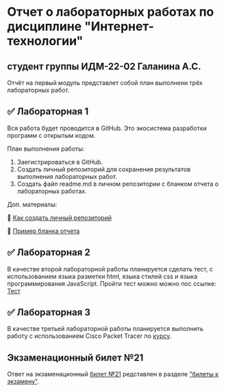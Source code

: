 
# Отчет о лабораторных работах по дисциплине "Интернет-технологии"
## студент группы ИДМ-22-02 Галанина А.С.

Отчёт на первый модуль представлет собой план выполнени трёх лабораторных работ.

## ✅ Лабораторная 1

Вся работа будет проводится в GitHub. Это экосистема разработки программ с открытым кодом.

План выполнения работы:
1. Заегистрироваться в GitHub.
2. Создать личный репозиторий для сохранения результатов выполнения лабораторных работ.
3. Создать файл readme.md в личном репозитории с бланком отчета о лабораторных работах.

Доп. материалы:

📍 [Как создать личный репозиторий](https://htmlacademy.ru/blog/git/github-as-hosting)

📍 [Пример бланка отчета](https://github.com/okoff/okoff.github.io/tree/master/oop/lab1)

## ✅ Лабораторная 2

В качестве второй лабораторной работы планируется сделать тест, с использованием языка разметки html, языка стилей css и языка программирования JavaScript.
Пройти тест можно можно пос ссылке: [Тест](https://galaninaas.github.io/labvictorin/)

## ✅ Лабораторная 3

В качестве третьей лабораторной работы планируется выполнить работу с использованием Сisco Packet Tracer по [курсу](https://intuit.ru/studies/courses/3549/791/info).


## Экзаменационный билет №21
Ответ на экзаменационный [билет №21](https://github.com/stankin/inet-2022/wiki/exam21) редставлен в разделе ["билеты к экзамену"](https://github.com/stankin/inet-2022/wiki/exams).
